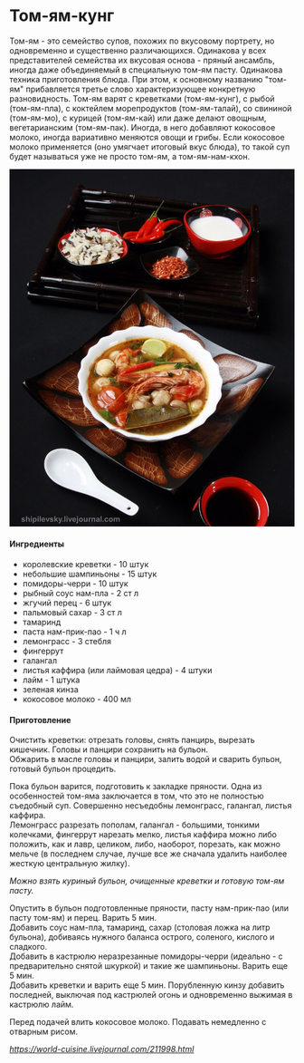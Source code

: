 ﻿---
image: ..\pics\tomyam_IMG_8829.jpg
---
# Том-ям-кунг

Том-ям - это семейство супов, похожих по вкусовому портрету, но одновременно и существенно различающихся. Одинакова у всех представителей семейства их вкусовая основа - пряный ансамбль, иногда даже объединяемый в специальную том-ям пасту. Одинакова техника приготовления блюда. При этом, к основному названию "том-ям" прибавляется третье слово характеризующее конкретную разновидность. Том-ям варят с креветками (том-ям-кунг), с рыбой (том-ям-пла), с коктейлем морепродуктов (том-ям-талай), со свининой (том-ям-мо), с курицей (том-ям-кай) или даже делают овощным, вегетарианским (том-ям-пак). Иногда, в него добавляют кокосовое молоко, иногда вариативно меняются овощи и грибы. Если кокосовое молоко применяется (оно умягчает итоговый вкус блюда), то такой суп будет называться уже не просто том-ям, а том-ям-нам-кхон.  

![Том-ям-кунг](..\pics\tomyam_IMG_8829.jpg)

#### Ингредиенты

* королевские креветки - 10 штук
* небольшие шампиньоны - 15 штук
* помидоры-черри - 10 штук
* рыбный соус нам-пла - 2 ст л
* жгучий перец - 6 штук
* пальмовый сахар - 3 ст л
* тамаринд
* паста нам-прик-пао - 1 ч л
* лемонграсс - 3 стебля
* фингеррут
* галангал
* листья каффира (или лаймовая цедра) - 4 штуки
* лайм - 1 штука
* зеленая кинза
* кокосовое молоко - 400 мл

#### Приготовление

Очистить креветки: отрезать головы, снять панцирь, вырезать кишечник. Головы и панцири сохранить на бульон.  
Обжарить в масле головы и панцири, залить водой и сварить бульон, готовый бульон процедить.  

Пока бульон варится, подготовить к закладке пряности. Одна из особенностей том-яма заключается в том, что это не полностью съедобный суп. Совершенно несъедобны лемонграсс, галангал, листья каффира.  
Лемонграсс разрезать пополам, галангал - большими, тонкими колечками, фингеррут нарезать мелко, листья каффира можно либо положить, как и лавр, целиком, либо, наоборот, порезать, как можно мельче (в последнем случае, лучше все же сначала удалить наиболее жесткую центральную жилку).

*Можно взять куриный бульон, очищенные креветки и готовую том-ям пасту.*

Опустить в бульон подготовленные пряности, пасту нам-прик-пао (или пасту том-ям) и перец. Варить 5 мин.  
Добавить соус нам-пла, тамаринд, сахар (столовая ложка на литр бульона), добиваясь нужного баланса острого, соленого, кислого и сладкого.  
Добавить в кастрюлю неразрезанные помидоры-черри (идеально - с предварительно снятой шкуркой) и такие же шампиньоны. Варить еще 5 мин.  
Добавить креветки и варить еще 5 мин. Порубленную кинзу добавить последней, выключая под кастрюлей огонь и одновременно выжимая в кастрюлю лайм.

Перед подачей влить кокосовое молоко. 
Подавать немедленно с отварным рисом.

*https://world-cuisine.livejournal.com/211998.html*
